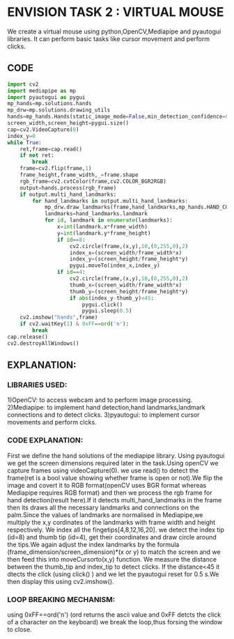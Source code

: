 # ENVISION TASK 2 : VIRTUAL MOUSE
We create a virtual mouse using python,OpenCV,Mediapipe and pyautogui libraries. It can perform basic tasks like cursor movement and perform clicks.

## CODE
```python
import cv2
import mediapipe as mp
import pyautogui as pygui
mp_hands=mp.solutions.hands
mp_drw=mp.solutions.drawing_utils
hands=mp_hands.Hands(static_image_mode=False,min_detection_confidence=0.7,min_tracking_confidence=0.80)
screen_width,screen_height=pygui.size()
cap=cv2.VideoCapture(0)
index_y=0
while True:
    ret,frame=cap.read()
    if not ret:
        break
    frame=cv2.flip(frame,1)
    frame_height,frame_width,_=frame.shape
    rgb_frame=cv2.cvtColor(frame,cv2.COLOR_BGR2RGB)
    output=hands.process(rgb_frame)
    if output.multi_hand_landmarks:
        for hand_landmarks in output.multi_hand_landmarks:
            mp_drw.draw_landmarks(frame,hand_landmarks,mp_hands.HAND_CONNECTIONS)
            landmarks=hand_landmarks.landmark
            for id, landmark in enumerate(landmarks):
                x=int(landmark.x*frame_width)
                y=int(landmark.y*frame_height)
                if id==8:
                    cv2.circle(frame,(x,y),10,(0,255,0),2)
                    index_x=(screen_width/frame_width*x)
                    index_y=(screen_height/frame_height*y)
                    pygui.moveTo(index_x,index_y)
                if id==4:
                    cv2.circle(frame,(x,y),10,(0,255,0),2)
                    thumb_x=(screen_width/frame_width*x)
                    thumb_y=(screen_height/frame_height*y)
                    if abs(index_y-thumb_y)<45:
                        pygui.click()
                        pygui.sleep(0.5)
    cv2.imshow("hands",frame)
    if cv2.waitKey(1) & 0xFF==ord('n'): 
        break
cap.release()
cv2.destroyAllWindows()
```
## EXPLANATION:
### LIBRARIES USED:
1)OpenCV: to access webcam and to perform image processing.
2)Mediapipe: to implement hand detection,hand landmarks,landmark connections and to detect clicks.
3)pyautogui: to implement cursor movements and perform clcks.
### CODE EXPLANATION:
First we define the hand solutions of the mediapipe library. Using pyautogui we get the screen dimensions required later in the task.Using openCV we capture frames using videoCapture(0). we use read() to detect the frame(ret is a bool value showing whether frame is open or not).We flip the image and covert it to RGB format(openCV uses BGR format whereas Mediapipe requires RGB format) and then we process the rgb frame for hand detection(result here).If it detects multi_hand_landmarks in the frame then its draws all the necessary landmarks and connections on the palm.Since the values of landmarks are normalised in Mediapipe,we multiply the x,y cordinates of the landmarks with frame width and height respectively. We index all the fingetips[4,8,12,16,20]. we detect the index tip (id=8) and thumb tip (id=4), get their coordinates and draw circle around the tips.We again adjust the index landmarks by the formula (frame_dimension/screen_dimension)*(x or y) to match the screen and we then feed this into moveCursorto(x,y) function. We measure the distance between the thumb_tip and index_tip to detect clicks. If the distance<45 it dtects the click (using click() ) and we let the pyautogui reset for 0.5 s.We then display this using cv2.imshow().
### LOOP BREAKING MECHANISM:
using 0xFF==ord('n') (ord returns the ascii value and 0xFF detcts the click of a character on the keyboard) we break the loop,thus forsing the window to close.

